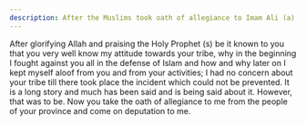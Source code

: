 ```yaml
---
description: After the Muslims took oath of allegiance to Imam Ali (a), he wrote the following letter to Mu'awiya. Waqidi has quoted this letter in his book, al-Jamal.
---
```


After glorifying Allah and praising the Holy Prophet (s) be it known to you that you very well 
know my attitude towards your tribe, why in the beginning I fought against you all in the 
defense of Islam and how and why later on I kept myself aloof from you and from your 
activities; I had no concern about your tribe till there took place the incident which could not 
be prevented. It is a long story and much has been said and is being said about it. However, 
that was to be. Now you take the oath of allegiance to me from the people of your province 
and come on deputation to me.